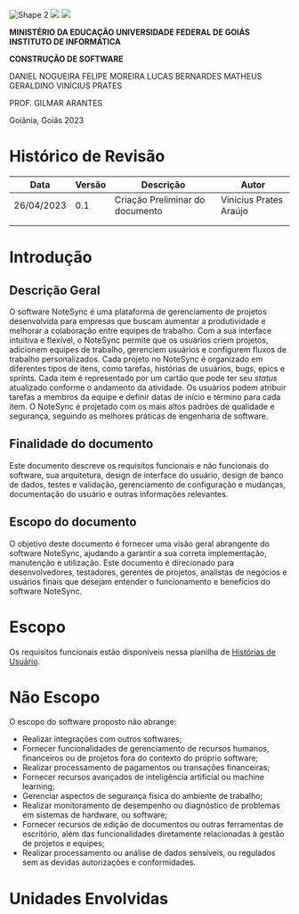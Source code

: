 ![Shape 2](RackMultipart20230426-1-829u34_html_77105bf7beb514bc.gif) ![](RackMultipart20230426-1-829u34_html_b68c882733f52f4.png) ![](RackMultipart20230426-1-829u34_html_c51114ae98bb31be.png)

**MINISTÉRIO DA EDUCAÇÃO UNIVERSIDADE FEDERAL DE GOIÁS INSTITUTO DE INFORMÁTICA**

**CONSTRUÇÃO DE SOFTWARE**

DANIEL NOGUEIRA FELIPE MOREIRA LUCAS BERNARDES MATHEUS GERALDINO VINÍCIUS PRATES

PROF. GILMAR ARANTES

Goiânia, Goiás 2023

 
# Histórico de Revisão
       
| Data | Versão | Descrição | Autor |
|------|--------|-----------|-------|
|26/04/2023|0.1|Criação Preliminar do documento|Vinícius Prates Araújo|
|      |        |           |       |
|      |        |           |       |

# Introdução

## Descrição Geral

O software NoteSync é uma plataforma de gerenciamento de projetos desenvolvida para empresas que buscam aumentar a produtividade e melhorar a colaboração entre equipes de trabalho. Com a sua interface intuitiva e flexível, o NoteSync permite que os usuários criem projetos, adicionem equipes de trabalho, gerenciem usuários e configurem fluxos de trabalho personalizados. Cada projeto no NoteSync é organizado em diferentes tipos de itens, como tarefas, histórias de usuários, bugs, epics e sprints. Cada item é representado por um cartão que pode ter seu _status_ atualizado conforme o andamento da atividade. Os usuários podem atribuir tarefas a membros da equipe e definir datas de início e término para cada item. O NoteSync é projetado com os mais altos padrões de qualidade e segurança, seguindo as melhores práticas de engenharia de software.

## Finalidade do documento

Este documento descreve os requisitos funcionais e não funcionais do software, sua arquitetura, design de interface do usuário, design de banco de dados, testes e validação, gerenciamento de configuração e mudanças, documentação do usuário e outras informações relevantes.

## Escopo do documento

O objetivo deste documento é fornecer uma visão geral abrangente do software NoteSync, ajudando a garantir a sua correta implementação, manutenção e utilização. Este documento é direcionado para desenvolvedores, testadores, gerentes de projetos, analistas de negócios e usuários finais que desejam entender o funcionamento e benefícios do software NoteSync.

# Escopo

Os requisitos funcionais estão disponíveis nessa planilha de [Histórias de Usuário](https://docs.google.com/spreadsheets/d/1K5dBzSEpHtj8qgUG6hxCSaVeO1r0RaxpB9ND4j6qjhA/edit?usp=sharing).

# Não Escopo

O escopo do software proposto não abrange:

- Realizar integrações com outros softwares;
- Fornecer funcionalidades de gerenciamento de recursos humanos, financeiros ou de projetos fora do contexto do próprio software;
- Realizar processamento de pagamentos ou transações financeiras;
- Fornecer recursos avançados de inteligência artificial ou machine learning;
- Gerenciar aspectos de segurança física do ambiente de trabalho;
- Realizar monitoramento de desempenho ou diagnóstico de problemas em sistemas de hardware, ou software;
- Fornecer recursos de edição de documentos ou outras ferramentas de escritório, além das funcionalidades diretamente relacionadas à gestão de projetos e equipes;
- Realizar processamento ou análise de dados sensíveis, ou regulados sem as devidas autorizações e conformidades.

# Unidades Envolvidas